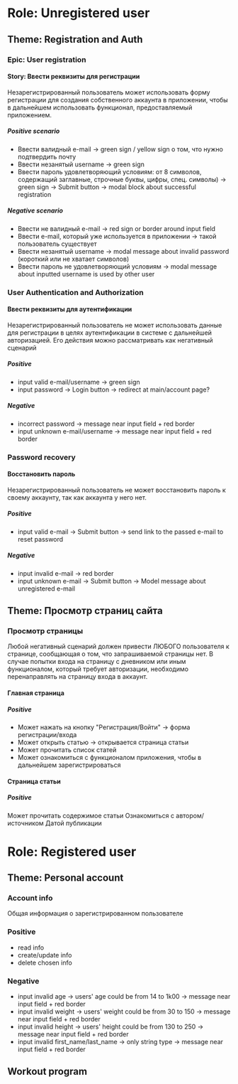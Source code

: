 # Role: Unregistered user
## Theme: Registration and Auth

### Epic: User registration
#### Story: Ввести реквизиты для регистрации
Незарегистрированный пользователь может использовать форму регистрации для создания собственного аккаунта в приложении, чтобы в дальнейшем использовать функционал, предоставляемый приложением. 
##### Positive scenario
- Ввести валидный e-mail -> green sign / yellow sign о том, что нужно подтвердить почту
- Ввести незанятый username -> green sign
- Ввести пароль удовлетворяющий условиям: от 8 символов, содержащий заглавные, строчные буквы, цифры, спец. символы) -> green sign -> Submit button -> modal block about successful registration
##### Negative scenario
- Ввести не валидный e-mail -> red sign or border around input field
- Ввести e-mail, который уже используется в приложении -> такой пользователь существует
- Ввести незанятый username -> modal message about invalid password (короткий или не хватает символов)
- Ввести пароль не удовлетворяющий условиям -> modal message about inputted username is used by other user
### User Authentication and Authorization
#### Ввести реквизиты для аутентификации
Незарегистрированный пользователь не может использовать данные для регистрации в целях аутентификации в системе с дальнейшей авторизацией. Его действия можно рассматривать как негативный сценарий
##### Positive
- input valid e-mail/username -> green sign
- input password -> Login button -> redirect at main/account page?
##### Negative
- incorrect password -> message near input field + red border
- input unknown e-mail/username -> message near input field + red border

### Password recovery
#### Восстановить пароль
Незарегистрированный пользователь не может восстановить пароль к своему аккаунту, так как аккаунта у него нет.
##### Positive
- input valid e-mail -> Submit button -> send link to the passed e-mail to reset password
##### Negative
- input invalid e-mail -> red border
- input unknown e-mail -> Submit button -> Model message about unregistered e-mail

## Theme: Просмотр страниц сайта
### Просмотр страницы
Любой негативный сценарий должен привести ЛЮБОГО пользователя к странице, сообщающая о том, что запрашиваемой страницы нет. В случае попытки входа на страницу с дневником или иным функционалом, который требует авторизации, необходимо перенаправлять на страницу входа в аккаунт.
#### Главная страница
##### Positive
- Может нажать на кнопку "Регистрация/Войти" -> форма регистрации/входа
- Может открыть статью -> открывается страница статьи
- Может прочитать список статей
- Может ознакомиться с функционалом приложения, чтобы в дальнейшем зарегистрироваться 

#### Страница статьи
##### Positive
Может прочитать содержимое статьи
Ознакомиться с автором/источником
Датой публикации

# Role: Registered user
## Theme: Personal account
### Account info
Общая информация о зарегистрированном пользователе
### Positive
- read info
- create/update info
- delete chosen info
### Negative
- input invalid age -> users' age could be from 14 to 1k00 -> message near input field + red border
- input invalid weight -> users' weight could be from 30 to 150 -> message near input field + red border
- input invalid height -> users' height could be from 130 to 250 -> message near input field + red border
- input invalid first_name/last_name -> only string type -> message near input field + red border

## Workout program

